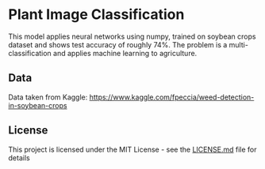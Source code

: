 # Plant Image Classification

This model applies neural networks using numpy, trained on soybean crops dataset and shows test accuracy of roughly 74%.  The problem is a multi-classification and applies machine learning to agriculture.

## Data
Data taken from Kaggle: https://www.kaggle.com/fpeccia/weed-detection-in-soybean-crops


## License

This project is licensed under the MIT License - see the [LICENSE.md](LICENSE.md) file for details

